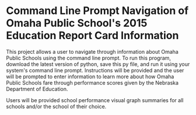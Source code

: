 # Command Line Prompt Navigation of Omaha Public School's 2015 Education Report Card Information

This project allows a user to navigate through information about Omaha Public Schools using the command line prompt. 
To run this program, download the latest version of python, save this py file, and run it using your system's command line prompt. 
Instructions will be provided and the user will be prompted to enter information to learn more about how Omaha Public Schools fare 
through performance scores given by the Nebraska Department of Education. 

Users will be provided school performance visual graph summaries for all schools and/or the school of their choice. 
